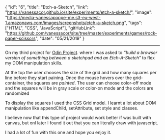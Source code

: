 {
"id": "6",
"title": "Etch-a-Sketch",
"link": "https://vanessacor.github.io/site/experiments/etch-a-sketch/",
"image": "https://media-vanessapoppe-me.s3-eu-west-1.amazonaws.com/images/screenshots/etch-a-sketch.png",
"tags": ["HTML", "CSS", "JavaScript"],
"gitHubLink": "https://github.com/vanessacor/site/tree/master/experiments/games/rock-paper-scissors",
"date": "05/21/2019"
}

---

On my third project for [Odin Project](https://www.theodinproject.com/courses/web-development-101). where I was asked to _“build a browser version of something between a sketchpad and an Etch-A-Sketch”_ to flex my DOM manipulation skills.

At the top the user chooses the size of the grid and how many squares per line before they start paining. Once the mouse hovers over the grid-container, the squares are _painted_. The user can choose color-off mode and the squares will be in gray scale or color-on mode and the colors are randomized

To display the squares I used the CSS Grid model. I learnt a lot about DOM manipulation like appendChild, setAttribute, set style and classes.

I believe now that this type of project would work better if was built with canvas, but onl later I found it out that you can literally draw with javascript.

I had a lot of fun with this one and hope you enjoy it.
